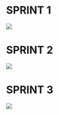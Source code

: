 # SPRINT 1

![](https://i.postimg.cc/fR69qbbw/SPRINT1.jpg)

# SPRINT 2
![](https://i.postimg.cc/fbm0Gh3Y/SPRINT2.jpg)


# SPRINT 3
![](https://i.postimg.cc/kG1VQJZP/SPRINT-3.jpg)
